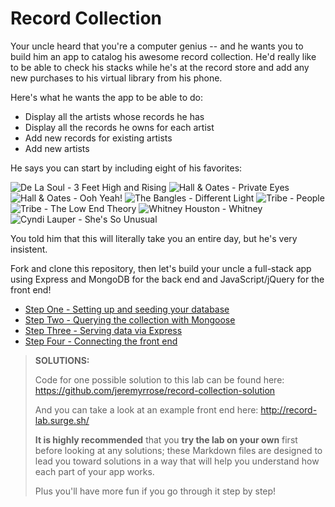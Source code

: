 # Record Collection

Your uncle heard that you're a computer genius -- and he wants you to build him an app to catalog his awesome record collection. He'd really like to be able to check his stacks while he's at the record store and add any new purchases to his virtual library from his phone.

Here's what he wants the app to be able to do:

* Display all the artists whose records he has
* Display all the records he owns for each artist
* Add new records for existing artists
* Add new artists

He says you can start by including eight of his favorites:

![De La Soul - 3 Feet High and Rising](https://upload.wikimedia.org/wikipedia/en/thumb/5/5a/DeLaSoul3FeetHighandRisingalbumcover.jpg/220px-DeLaSoul3FeetHighandRisingalbumcover.jpg)
![Hall & Oates - Private Eyes](https://upload.wikimedia.org/wikipedia/en/thumb/2/26/Hall_Oates_Private_Eyes.jpg/220px-Hall_Oates_Private_Eyes.jpg)
![Hall & Oates - Ooh Yeah!](https://upload.wikimedia.org/wikipedia/en/thumb/9/9f/Hall_Oates_Ooh_Yeah.jpg/220px-Hall_Oates_Ooh_Yeah.jpg)
![The Bangles - Different Light](https://upload.wikimedia.org/wikipedia/en/thumb/e/e8/The_Bangles_-_Different_Light.jpg/220px-The_Bangles_-_Different_Light.jpg)
![Tribe - People](https://upload.wikimedia.org/wikipedia/en/thumb/f/f3/ATCQPeople%27sInstinctTravels.jpg/220px-ATCQPeople%27sInstinctTravels.jpg)
![Tribe - The Low End Theory](https://upload.wikimedia.org/wikipedia/en/thumb/4/42/ATribeCalledQuestTheLowEndtheory.jpg/220px-ATribeCalledQuestTheLowEndtheory.jpg)
![Whitney Houston - Whitney](https://upload.wikimedia.org/wikipedia/en/thumb/a/a9/Whitney_Houston_-_Whitney_%28album%29.jpg/220px-Whitney_Houston_-_Whitney_%28album%29.jpg)
![Cyndi Lauper - She's So Unusual](https://upload.wikimedia.org/wikipedia/en/thumb/0/09/ShesSoUnusual1984.PNG/220px-ShesSoUnusual1984.PNG)

You told him that this will literally take you an entire day, but he's very insistent.

Fork and clone this repository, then let's build your uncle a full-stack app using Express and MongoDB for the back end and JavaScript/jQuery for the front end!

* [Step One - Setting up and seeding your database](StepOne.md)
* [Step Two - Querying the collection with Mongoose](StepTwo.md)
* [Step Three - Serving data via Express](StepThree.md)
* [Step Four - Connecting the front end](StepFour.md)

>**SOLUTIONS:**
>
>Code for one possible solution to this lab can be found here: https://github.com/jeremyrrose/record-collection-solution
>
>And you can take a look at an example front end here: http://record-lab.surge.sh/
>
>**It is highly recommended** that you **try the lab on your own** first before looking at any solutions; these Markdown files are designed to lead you toward solutions in a way that will help you understand how each part of your app works.
>
>Plus you'll have more fun if you go through it step by step!
